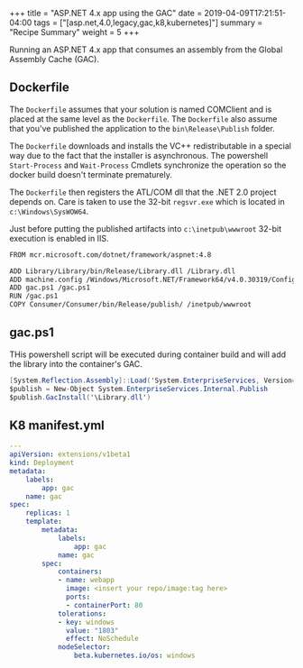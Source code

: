 +++
title = "ASP.NET 4.x app using the GAC"
date =  2019-04-09T17:21:51-04:00
tags = ["[asp.net,4.0,legacy,gac,k8,kubernetes]"]
summary = "Recipe Summary"
weight = 5
+++

Running an ASP.NET 4.x app that consumes an assembly from the Global Assembly Cache (GAC).

## Dockerfile

The `Dockerfile` assumes that your solution is named COMClient and is placed at the same level as the `Dockerfile`. The `Dockerfile` also assume that you've published the application to the `bin\Release\Publish` folder.

The `Dockerfile` downloads and installs the VC++ redistributable in a special way due to the fact that the installer is asynchronous. The powershell `Start-Process` and `Wait-Process` Cmdlets synchronize the operation so the docker build doesn't terminate prematurely.

The `Dockerfile` then registers the ATL/COM dll that the .NET 2.0 project depends on. Care is taken to use the 32-bit `regsvr.exe` which is located in `c:\Windows\SysWOW64`.

Just before putting the published artifacts into `c:\inetpub\wwwroot` 32-bit execution is enabled in IIS.

  ```bash
  FROM mcr.microsoft.com/dotnet/framework/aspnet:4.8

  ADD Library/Library/bin/Release/Library.dll /Library.dll
  ADD machine.config /Windows/Microsoft.NET/Framework64/v4.0.30319/Config/machine.config
  ADD gac.ps1 /gac.ps1
  RUN /gac.ps1
  COPY Consumer/Consumer/bin/Release/publish/ /inetpub/wwwroot
  ```

## gac.ps1

  THis powershell script will be executed during container build and will add the library into the container's GAC.

  ```csharp
  [System.Reflection.Assembly]::Load('System.EnterpriseServices, Version=4.0.0.0, Culture=neutral, PublicKeyToken=b03f5f7f11d50a3a')
  $publish = New-Object System.EnterpriseServices.Internal.Publish
  $publish.GacInstall('\Library.dll')
  ```

## K8 manifest.yml

  ```yml
  ---
  apiVersion: extensions/v1beta1
  kind: Deployment
  metadata:
      labels:
          app: gac
      name: gac
  spec:
      replicas: 1
      template:
          metadata:
              labels:
                  app: gac
              name: gac
          spec:
              containers:
              - name: webapp
                image: <insert your repo/image:tag here>
                ports:
                - containerPort: 80
              tolerations:
              - key: windows
                value: "1803"
                effect: NoSchedule
              nodeSelector:
                  beta.kubernetes.io/os: windows
  ```
  